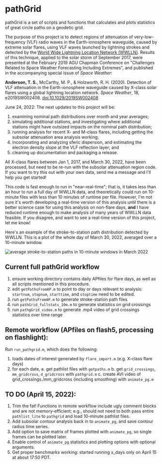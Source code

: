 # pathGrid
pathGrid is a set of scripts and functions that calculates and plots statistics of great circle paths on a geodetic grid.

The purpose of this project is to detect regions of attenuation of very-low-frequency (VLF) radio waves in the Earth-ionosphere waveguide, caused by
extreme solar flares, using VLF waves launched by lightning strokes and detected by the [World Wide Lightning Location Network (WWLLN)](wwlln.net).  Results of this
technique, applied to the solar storm of September 2017, were presented at the February 2019 AGU Chapman Conference on "Challenges Related to Space Weather Forecasting Including Extremes", and published in the accompanying special issue of *Space Weather*:

**Anderson, T. S.**, McCarthy, M. P., & Holzworth, R. H. (2020). Detection of VLF attenuation in the Earth-ionosphere waveguide caused by X-class solar flares using a global lightning location network. *Space Weather*, 18, e2019SW002408. [doi:10.1029/2019SW002408](https://doi.org/10.1029/2019SW002408)

June 24, 2022: The next updates to this project will be:

1. examining nominal path distributions over month and year averages; 
2. simulating additional stations, and investigating where additional stations might have outsized impacts on the nominal path distribution; 
3. running analysis for recent X- and M-class flares, including getting the subsolar attenuation area analysis working; 
4. incorporating and analyzing sferic dispersion, and estimating the electron density slope at the VLF reflection layer; and
5. cleaning up documentation and packaging a release.

All X-class flares between Jan 1, 2017, and March 30, 2022, have been processed, but need to be re-run with the subsolar attenuation region code.  If you want to try this out with your own data, send me a message and I'll help you get started!

This code is fast enough to run in "near-real-time"; that is, it takes less than an hour to run a full day of WWLLN data, and theoretically could run on 10-minute files with less than 10 minutes of runtime per file.  However, I'm not sure it's worth developing a real-time version of this analysis until there is a better science case for using this analysis on non-flare days, **and** I have reduced runtime enough to make analysis of many years of WWLLN data feasible.  If you disagree, and want to see a real-time version of this project, let me know!

Here's an example of the stroke-to-station path distribution detected by WWLLN.  This is a plot of the whole day of March 30, 2022, averaged over a 10-minute window.

![average stroke-to-station paths in 10-minute windows in March 2022](https://github.com/andersontodds/pathGrid/blob/master/average_paths_202203.gif?raw=true)

## Current full pathGrid workflow
1. ensure working directory contains daily APfiles for flare days, as well as all scripts mentioned in this procedure.
2. edit ```getPathsFromAP.m``` to point to day or days relevant to analysis: ```startnum```, ```stopnum```, ```starttime```, and ```stoptime``` need to be edited.
3. run ```getPathsFromAP.m``` to generate stroke-station path files
4. run ```pathGrid_fullstats_10m.m``` to generate statistics on grid crossings
5. run ```pathgGrid_video.m``` to generate .mp4 video of grid crossings statistics over time range

## Remote workflow (APfiles on flash5, processing on flashlight): 
Run ```run_pathgrid.m```, which does the following:

1. loads dates of interest generated by ```flare_import.m``` (e.g. X-class flare days)
2. for each date, 
   a. get pathlist files with ```getpaths.m```
   b. get ```grid_crossings```, ```mm_gridcross```, ```d_gridcross``` with ```pathgrid.m```
   c. create AVI video of grid_crossings./mm_gridcross (including smoothing) with ```animate_pg.m```

## TO DO (April 15, 2022):
1. Trim the fat! Functions in remote workflow include ugly comment blocks and are not memory-efficient; e.g., should not need to both pass entire ```pathlist_lite``` to ```pathgrid``` and load 10-minute pathlist files.
2. Add subsolar contour analysis back in to ```animate_pg```, and save contour radius time series.
3. Add option to save matrix of frames plotted with ```animate_pg```, so single frames can be plotted later.
4. Enable control of ```animate_pg``` statistics and plotting options with optional arguments.
5. Get proper benchmarks working: started running x_days only on April 15 at about 17:50 PDT.
